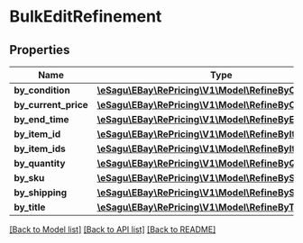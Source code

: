 # BulkEditRefinement

## Properties
Name | Type | Description | Notes
------------ | ------------- | ------------- | -------------
**by_condition** | [**\eSagu\EBay\RePricing\V1\Model\RefineByCondition**](RefineByCondition.md) |  | [optional] 
**by_current_price** | [**\eSagu\EBay\RePricing\V1\Model\RefineByCurrentPrice**](RefineByCurrentPrice.md) |  | [optional] 
**by_end_time** | [**\eSagu\EBay\RePricing\V1\Model\RefineByEndTime**](RefineByEndTime.md) |  | [optional] 
**by_item_id** | [**\eSagu\EBay\RePricing\V1\Model\RefineByItemId**](RefineByItemId.md) |  | [optional] 
**by_item_ids** | [**\eSagu\EBay\RePricing\V1\Model\RefineByItemIds**](RefineByItemIds.md) |  | [optional] 
**by_quantity** | [**\eSagu\EBay\RePricing\V1\Model\RefineByQuantity**](RefineByQuantity.md) |  | [optional] 
**by_sku** | [**\eSagu\EBay\RePricing\V1\Model\RefineBySKU**](RefineBySKU.md) |  | [optional] 
**by_shipping** | [**\eSagu\EBay\RePricing\V1\Model\RefineByShipping**](RefineByShipping.md) |  | [optional] 
**by_title** | [**\eSagu\EBay\RePricing\V1\Model\RefineByTitle**](RefineByTitle.md) |  | [optional] 

[[Back to Model list]](../README.md#documentation-for-models) [[Back to API list]](../README.md#documentation-for-api-endpoints) [[Back to README]](../README.md)


